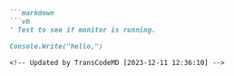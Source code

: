 ```markdown
```markdown
```vb
' Test to see if monitor is running.

Console.Write("hello,")
```
<!-- Updated by TransCodeMD [2023-12-11 12:36:10] -->

```
<!-- Updated by TransCodeMD [2023-12-11 12:36:10] -->

```
<!-- Updated by TransCodeMD [2023-12-11 12:36:10] -->
